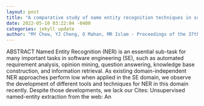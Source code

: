 ```yaml
--- 
layout: post 
title: "A comparative study of name entity recognition techniques in software engineering texts" 
date: 2022-05-10 03:22:04 -0400 
categories: jekyll update 
author: "MY Chew, YJ Cheng, O Mahan, MR Islam - Proceedings of the 37th ACM/SIGAPP , 2022" 
--- 
```

ABSTRACT Named Entity Recognition (NER) is an essential sub-task for many important tasks in software engineering (SE), such as automated requirement analysis, opinion mining, question answering, knowledge base construction, and information retrieval. As existing domain-independent NER approaches perform low when applied in the SE domain, we observe the development of different tools and techniques for NER in this domain recently. Despite those developments, we lack our Cites: Unsupervised named-entity extraction from the web: An